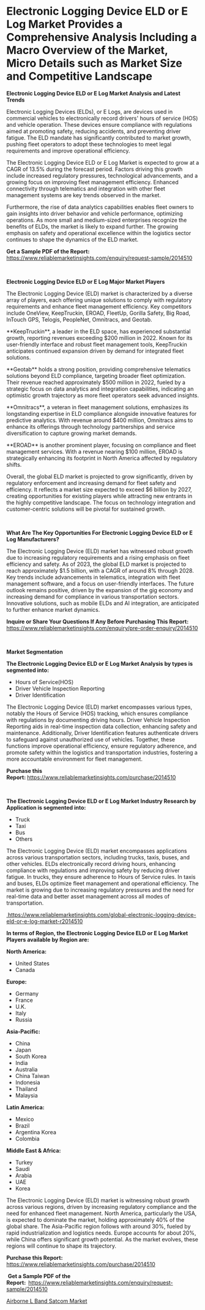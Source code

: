 <p><h1>Electronic Logging Device ELD or E Log Market Provides a Comprehensive Analysis Including a Macro Overview of the Market, Micro Details such as Market Size and Competitive Landscape</h1></p><p><strong>Electronic Logging Device ELD or E Log Market Analysis and Latest Trends</strong></p>
<p><p>Electronic Logging Devices (ELDs), or E Logs, are devices used in commercial vehicles to electronically record drivers' hours of service (HOS) and vehicle operation. These devices ensure compliance with regulations aimed at promoting safety, reducing accidents, and preventing driver fatigue. The ELD mandate has significantly contributed to market growth, pushing fleet operators to adopt these technologies to meet legal requirements and improve operational efficiency.</p><p>The Electronic Logging Device ELD or E Log Market is expected to grow at a CAGR of 13.5% during the forecast period. Factors driving this growth include increased regulatory pressures, technological advancements, and a growing focus on improving fleet management efficiency. Enhanced connectivity through telematics and integration with other fleet management systems are key trends observed in the market. </p><p>Furthermore, the rise of data analytics capabilities enables fleet owners to gain insights into driver behavior and vehicle performance, optimizing operations. As more small and medium-sized enterprises recognize the benefits of ELDs, the market is likely to expand further. The growing emphasis on safety and operational excellence within the logistics sector continues to shape the dynamics of the ELD market.</p></p>
<p><strong>Get a Sample PDF of the Report:&nbsp;</strong> <a href="https://www.reliablemarketinsights.com/enquiry/request-sample/2014510?utm_campaign=3184&utm_medium=2&utm_source=Github&utm_content=ia&utm_term=29032025&utm_id=electronic-logging-device-eld-or-e-log">https://www.reliablemarketinsights.com/enquiry/request-sample/2014510</a></p>
<p>&nbsp;</p>
<p><strong>Electronic Logging Device ELD or E Log Major Market Players</strong></p>
<p><p>The Electronic Logging Device (ELD) market is characterized by a diverse array of players, each offering unique solutions to comply with regulatory requirements and enhance fleet management efficiency. Key competitors include OneView, KeepTruckin, EROAD, FleetUp, Gorilla Safety, Big Road, InTouch GPS, Telogis, PeopleNet, Omnitracs, and Geotab.</p><p>**KeepTruckin**, a leader in the ELD space, has experienced substantial growth, reporting revenues exceeding $200 million in 2022. Known for its user-friendly interface and robust fleet management tools, KeepTruckin anticipates continued expansion driven by demand for integrated fleet solutions.</p><p>**Geotab** holds a strong position, providing comprehensive telematics solutions beyond ELD compliance, targeting broader fleet optimization. Their revenue reached approximately $500 million in 2022, fueled by a strategic focus on data analytics and integration capabilities, indicating an optimistic growth trajectory as more fleet operators seek advanced insights.</p><p>**Omnitracs**, a veteran in fleet management solutions, emphasizes its longstanding expertise in ELD compliance alongside innovative features for predictive analytics. With revenue around $400 million, Omnitracs aims to enhance its offerings through technology partnerships and service diversification to capture growing market demands.</p><p>**EROAD** is another prominent player, focusing on compliance and fleet management services. With a revenue nearing $100 million, EROAD is strategically enhancing its footprint in North America affected by regulatory shifts.</p><p>Overall, the global ELD market is projected to grow significantly, driven by regulatory enforcement and increasing demand for fleet safety and efficiency. It reflects a market size expected to exceed $6 billion by 2027, creating opportunities for existing players while attracting new entrants in the highly competitive landscape. The focus on technology integration and customer-centric solutions will be pivotal for sustained growth.</p></p>
<p>&nbsp;</p>
<p><strong>What Are The Key Opportunities For Electronic Logging Device ELD or E Log Manufacturers?</strong></p>
<p><p>The Electronic Logging Device (ELD) market has witnessed robust growth due to increasing regulatory requirements and a rising emphasis on fleet efficiency and safety. As of 2023, the global ELD market is projected to reach approximately $1.5 billion, with a CAGR of around 8% through 2028. Key trends include advancements in telematics, integration with fleet management software, and a focus on user-friendly interfaces. The future outlook remains positive, driven by the expansion of the gig economy and increasing demand for compliance in various transportation sectors. Innovative solutions, such as mobile ELDs and AI integration, are anticipated to further enhance market dynamics.</p></p>
<p><strong>Inquire or Share Your Questions If Any Before Purchasing This Report:</strong> <a href="https://www.reliablemarketinsights.com/enquiry/pre-order-enquiry/2014510?utm_campaign=3184&utm_medium=2&utm_source=Github&utm_content=ia&utm_term=29032025&utm_id=electronic-logging-device-eld-or-e-log">https://www.reliablemarketinsights.com/enquiry/pre-order-enquiry/2014510</a></p>
<p>&nbsp;</p>
<p><strong>Market Segmentation</strong></p>
<p><strong>The Electronic Logging Device ELD or E Log Market Analysis by types is segmented into:</strong></p>
<p><ul><li>Hours of Service(HOS)</li><li>Driver Vehicle Inspection Reporting</li><li>Driver Identification</li></ul></p>
<p><p>The Electronic Logging Device (ELD) market encompasses various types, notably the Hours of Service (HOS) tracking, which ensures compliance with regulations by documenting driving hours. Driver Vehicle Inspection Reporting aids in real-time inspection data collection, enhancing safety and maintenance. Additionally, Driver Identification features authenticate drivers to safeguard against unauthorized use of vehicles. Together, these functions improve operational efficiency, ensure regulatory adherence, and promote safety within the logistics and transportation industries, fostering a more accountable environment for fleet management.</p></p>
<p><strong>Purchase this Report:&nbsp;</strong><a href="https://www.reliablemarketinsights.com/purchase/2014510?utm_campaign=3184&utm_medium=2&utm_source=Github&utm_content=ia&utm_term=29032025&utm_id=electronic-logging-device-eld-or-e-log">https://www.reliablemarketinsights.com/purchase/2014510</a></p>
<p>&nbsp;</p>
<p><strong>The Electronic Logging Device ELD or E Log Market Industry Research by Application is segmented into:</strong></p>
<p><ul><li>Truck</li><li>Taxi</li><li>Bus</li><li>Others</li></ul></p>
<p><p>The Electronic Logging Device (ELD) market encompasses applications across various transportation sectors, including trucks, taxis, buses, and other vehicles. ELDs electronically record driving hours, enhancing compliance with regulations and improving safety by reducing driver fatigue. In trucks, they ensure adherence to Hours of Service rules. In taxis and buses, ELDs optimize fleet management and operational efficiency. The market is growing due to increasing regulatory pressures and the need for real-time data and better asset management across all modes of transportation.</p></p>
<p><a href="https://www.reliablemarketinsights.com/global-electronic-logging-device-eld-or-e-log-market-r2014510?utm_campaign=3184&utm_medium=2&utm_source=Github&utm_content=ia&utm_term=29032025&utm_id=electronic-logging-device-eld-or-e-log">&nbsp;https://www.reliablemarketinsights.com/global-electronic-logging-device-eld-or-e-log-market-r2014510</a></p>
<p><strong>In terms of Region, the Electronic Logging Device ELD or E Log Market Players available by Region are:</strong></p>
<p>
    <p> <strong> North America: </strong>
        <ul>
            <li>United States</li>
            <li>Canada</li>
        </ul>
        </p> 
    <p> <strong> Europe: </strong>
        <ul>
            <li>Germany</li>
            <li>France</li>
            <li>U.K.</li>
            <li>Italy</li>
            <li>Russia</li>
        </ul>
        </p> 
    <p> <strong> Asia-Pacific: </strong>
        <ul>
            <li>China</li>
            <li>Japan</li>
            <li>South Korea</li>
            <li>India</li>
            <li>Australia</li>
            <li>China Taiwan</li>
            <li>Indonesia</li>
            <li>Thailand</li>
            <li>Malaysia</li>
        </ul>
        </p> 
    <p> <strong> Latin America: </strong>
        <ul>
            <li>Mexico</li>
            <li>Brazil</li>
            <li>Argentina Korea</li>
            <li>Colombia</li>
        </ul>
        </p> 
    <p> <strong> Middle East & Africa: </strong>
        <ul>
            <li>Turkey</li>
            <li>Saudi</li>
            <li>Arabia</li>
            <li>UAE</li>
            <li>Korea</li>
        </ul>
    </p>
    </p>
<p><p>The Electronic Logging Device (ELD) market is witnessing robust growth across various regions, driven by increasing regulatory compliance and the need for enhanced fleet management. North America, particularly the USA, is expected to dominate the market, holding approximately 40% of the global share. The Asia-Pacific region follows with around 30%, fueled by rapid industrialization and logistics needs. Europe accounts for about 20%, while China offers significant growth potential. As the market evolves, these regions will continue to shape its trajectory.</p></p>
<p><strong>Purchase this Report: </strong><a href="https://www.reliablemarketinsights.com/purchase/2014510?utm_campaign=3184&utm_medium=2&utm_source=Github&utm_content=ia&utm_term=29032025&utm_id=electronic-logging-device-eld-or-e-log">https://www.reliablemarketinsights.com/purchase/2014510</a></p>
<p>&nbsp;<strong>Get a Sample PDF of the Report:&nbsp;&nbsp;</strong><a href="https://www.reliablemarketinsights.com/enquiry/request-sample/2014510?utm_campaign=3184&utm_medium=2&utm_source=Github&utm_content=ia&utm_term=29032025&utm_id=electronic-logging-device-eld-or-e-log">https://www.reliablemarketinsights.com/enquiry/request-sample/2014510</a></p>
<p><strong></strong></p>
<p><p><a href="https://github.com/sirayedantte/Market-Research-Report-List-1/blob/main/airborne-l-band-satcom-market.md?utm_campaign=3184&utm_medium=2&utm_source=Github&utm_content=ia&utm_term=29032025&utm_id=electronic-logging-device-eld-or-e-log">Airborne L Band Satcom Market</a></p></p>